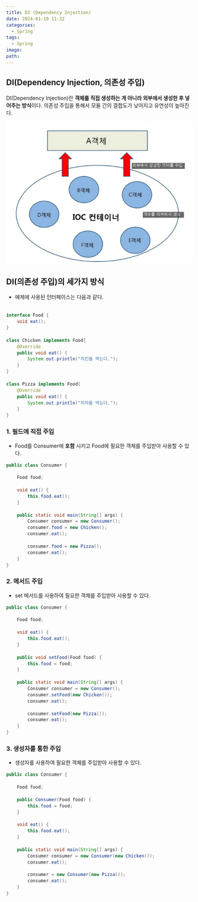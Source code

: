 ```yaml
---
title: DI (Dependency Injection)
date: 2024-01-19 11:32
categories:
  - Spring
tags:
  - Spring
image: 
path:
---
```


## DI(Dependency Injection, 의존성 주입)
DI(Dependency Injection)란 **객체를 직접 생성하는 게 아니라 외부에서 생성한 후 넣어주는 방식**이다.
의존성 주입을 통해서 모듈 간의 결합도가 낮아지고 유연성이 높아진다.

![](/assets/img/IMG/Spring/di.png)

## DI(의존성 주입)의 세가지 방식
+ 예제에 사용된 인터페이스는 다음과 같다.

```java

interface Food {
    void eat();
}

class Chicken implements Food{
    @Override
    public void eat() {
        System.out.println("치킨을 먹는다.");
    }
}

class Pizza implements Food{
    @Override
    public void eat() {
        System.out.println("피자를 먹는다.");
    }
}
```
### 1. 필드에 직접 주입
+ Food를 Consumer에 **포함** 시키고 Food에 필요한 객체를 주입받아 사용할 수 있다.
```java
public class Consumer {

    Food food;

    void eat() {
        this.food.eat();
    }

    public static void main(String[] args) {
        Consumer consumer = new Consumer();
        consumer.food = new Chicken();
        consumer.eat();

        consumer.food = new Pizza();
        consumer.eat();
    }
}
```

### 2. 메서드 주입
+ set 메서드를 사용하여 필요한 객체를 주입받아 사용할 수 있다.

```java
public class Consumer {

    Food food;

    void eat() {
        this.food.eat();
    }

    public void setFood(Food food) {
        this.food = food;
    }

    public static void main(String[] args) {
        Consumer consumer = new Consumer();
        consumer.setFood(new Chicken());
        consumer.eat();

        consumer.setFood(new Pizza());
        consumer.eat();
    }
}
```

### 3. 생성자를 통한 주입
+ 생성자를 사용하여 필요한 객체를 주입받아 사용할 수 있다.

```java
public class Consumer {

    Food food;

    public Consumer(Food food) {
        this.food = food;
    }

    void eat() {
        this.food.eat();
    }

    public static void main(String[] args) {
        Consumer consumer = new Consumer(new Chicken());
        consumer.eat();

        consumer = new Consumer(new Pizza());
        consumer.eat();
    }
}
```